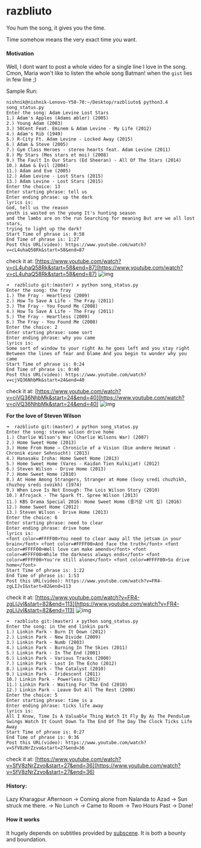 # razbliuto
You hum the song, it gives you the time.

Time somehow means the very exact time you want.

#### Motivation

Well, I dont want to post a whole video for a single line I love in the song.
Cmon, Maria won't like to listen the whole song Batman! when the `gist` lies in few line ;)

Sample Run:
```
nishnik@nishnik-Lenovo-Y50-70:~/Desktop/razbliuto$ python3.4 song_status.py 
Enter the song: Adam Levine Lost Stars
1.) Adam's Apples (Adams æbler) (2005)
2.) Young Adam (2003)
3.) 50Cent Feat. Eminem & Adam Levine - My Life (2012)
4.) Adam's Rib (1949)
5.) R-City Ft. Adam Levine - Locked Away (2015)
6.) Adam & Steve (2005)
7.) Gym Class Heroes - stereo hearts feat. Adam Levine (2011)
8.) My Stars (Mes stars et moi) (2008)
9.) The Fault In Our Stars (Ed Sheeran) - All Of The Stars (2014)
10.) Adam & Evil (2004)
11.) Adam and Eve (2005)
12.) Adam Levine - Lost Stars (2015)
13.) Adam Levine - Lost Stars (2015)
Enter the choice: 13
Enter starting phrase: tell us
Enter ending phrase: up the dark
lyrics is: 
God, tell us the reason
youth is wasted on the young It's hunting season
and the lambs are on the run Searching for meaning But are we all lost stars,
trying to light up the dark? 
Start Time of phrase is: 0:58
End Time of phrase is: 1:27
Post this URL(video): https://www.youtube.com/watch?v=cL4uhaQ58Rk&start=58&end=87
```
check it at: [https://www.youtube.com/watch?v=cL4uhaQ58Rk&start=58&end=87](https://www.youtube.com/watch?v=cL4uhaQ58Rk&start=58&end=87)
![img](https://cloud.githubusercontent.com/assets/9252491/22614906/79490150-eaaf-11e6-80fd-d0d899f92288.png)

```
➜  razbliuto git:(master) ✗ python song_status.py
Enter the song: the fray
1.) The Fray - Heartless (2009)
2.) How To Save A Life - The Fray (2011)
3.) The Fray - You Found Me (2008)
4.) How To Save A Life - The Fray (2011)
5.) The Fray - Heartless (2009)
6.) The Fray - You Found Me (2008)
Enter the choice: 2
Enter starting phrase: some sort
Enter ending phrase: why you came
lyrics is: 
Some sort of window to your right As he goes left and you stay right Between the lines of fear and blame And you begin to wonder why you came 
Start Time of phrase is: 0:24
End Time of phrase is: 0:40
Post this URL(video): https://www.youtube.com/watch?v=cjVQ36NhbMk&start=24&end=40
```
check it at: [https://www.youtube.com/watch?v=cjVQ36NhbMk&start=24&end=40](https://www.youtube.com/watch?v=cjVQ36NhbMk&start=24&end=40)
![img](https://cloud.githubusercontent.com/assets/9252491/22614915/d1996e8a-eaaf-11e6-89e5-72e69abdc91e.png)

**For the love of Steven Wilson**
```
➜  razbliuto git:(master) ✗ python song_status.py
Enter the song: steven wilson drive home
1.) Charlie Wilson's War (Charlie Wilsons War) (2007)
2.) Home Sweet Home (2013)
3.) Home From Home – Chronicle of a Vision (Die andere Heimat - Chronik einer Sehnsucht) (2013)
4.) Hanasaku Iroha: Home Sweet Home (2013)
5.) Home Sweet Home (Vares - Kaidan Tien Kulkijat) (2012)
6.) Steven Wilson - Drive Home (2013)
7.) Home Sweet Home (2010)
8.) At Home Among Strangers, Stranger at Home (Svoy sredi chuzhikh, chuzhoy sredi svoikh) (1974)
9.) When Love Is Not Enough: The Lois Wilson Story (2010)
10.) Afrojack - The Spark ft. Spree Wilson (2013)
11.) KBS Drama Special 2016: Home Sweet Home (즐거운 나의 집) (2016)
12.) Home Sweet Home (2012)
13.) Steven Wilson - Drive Home (2013)
Enter the choice: 6
Enter starting phrase: need to clear
Enter ending phrase: drive home
lyrics is: 
<font color=#FFFF00>You need to clear away all the jetsam in your brain</font> <font color=#FFFF00>And face the truth</font> <font color=#FFFF00>Well love can make amends</font> <font color=#FFFF00>While the darkness always ends</font> <font color=#FFFF00>You're still alone</font> <font color=#FFFF00>So drive home</font> 
Start Time of phrase is: 1:22
End Time of phrase is: 1:53
Post this URL(video): https://www.youtube.com/watch?v=FR4-zgLIJvI&start=82&end=113
```
check it at: [https://www.youtube.com/watch?v=FR4-zgLIJvI&start=82&end=113](https://www.youtube.com/watch?v=FR4-zgLIJvI&start=82&end=113)
![img](https://cloud.githubusercontent.com/assets/9252491/22614891/2ffdabd6-eaaf-11e6-84d7-ab54d84e5ea6.png)
```
➜  razbliuto git:(master) ✗ python song_status.py
Enter the song: in the end linkin park
1.) Linkin Park - Burn It Down (2012)
2.) Linkin Park - New Divide (2009)
3.) Linkin Park - Numb (2003)
4.) Linkin Park - Burning In The Skies (2011)
5.) Linkin Park - In The End (2001)
6.) Linkin Park - Various Tracks (2000)
7.) Linkin Park - Lost In The Echo (2012)
8.) Linkin Park - The Catalyst (2010)
9.) Linkin Park - Iridescent (2011)
10.) Linkin Park - Powerless (2012)
11.) Linkin Park - Waiting For The End (2010)
12.) Linkin Park - Leave Out All The Rest (2008)
Enter the choice: 5
Enter starting phrase: time is a
Enter ending phrase: ticks life away
lyrics is: 
All I Know, Time Is A Valuable Thing Watch It Fly By As The Pendulum Swings Watch It Count Down To The End Of The Day The Clock Ticks Life Away 
Start Time of phrase is: 0:27
End Time of phrase is: 0:36
Post this URL(video): https://www.youtube.com/watch?v=SfV8zNrZzvo&start=27&end=36
```
check it at: [https://www.youtube.com/watch?v=SfV8zNrZzvo&start=27&end=36](https://www.youtube.com/watch?v=SfV8zNrZzvo&start=27&end=36)

#### History:

Lazy Kharagpur Afternoon -> Coming alone from Nalanda to Azad -> Sun struck me there. -> No Lunch -> Came to Room -> Two Hours Past -> Done!

#### How it works

It hugely depends on subtitles provided by [subscene](http://subscene.com). It is both a bounty and boundation.
